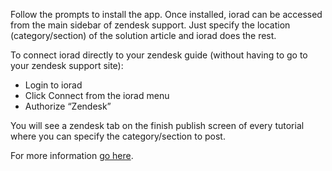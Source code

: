 Follow the prompts to install the app. Once installed, iorad can be accessed from the main sidebar of zendesk support. Just specify the location (category/section) of the solution article and iorad does the rest.

To connect iorad directly to your zendesk guide (without having to go to your zendesk support site):
- Login to iorad
- Click Connect from the iorad menu
- Authorize “Zendesk”

You will see a zendesk tab on the finish publish screen of every tutorial where you can specify the category/section to post.

For more information [go here](https://medium.com/@sunpatel_92981/10-x-faster-solution-article-creation-in-zendesk-23c398b12f8e).
